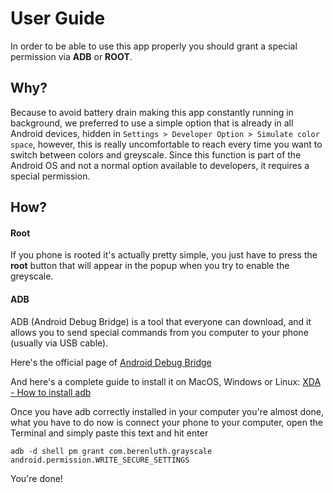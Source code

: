 # User Guide
In order to be able to use this app properly you should grant a special permission via **ADB** or **ROOT**.

## Why?
Because to avoid battery drain making this app constantly running in background, we preferred to use a simple option that is already in all Android devices, hidden in 
```Settings > Developer Option > Simulate color space```, however, this is really uncomfortable to reach every time you want to switch between colors and greyscale.
Since this function is part of the Android OS and not a normal option available to developers, it requires a special permission.


## How?
#### Root
If you phone is rooted it's actually pretty simple, you just have to press the **root** button that will appear in the popup when you try to enable the greyscale.
#### ADB
ADB (Android Debug Bridge) is a tool that everyone can download, and it allows you to send special commands from you computer to your phone (usually via USB cable).

Here's the official page of [Android Debug Bridge](https://developer.android.com/studio/command-line/adb)

And here's a complete guide to install it on MacOS, Windows or Linux: [XDA - How to install adb](https://www.xda-developers.com/install-adb-windows-macos-linux/)

Once you have adb correctly installed in your computer you're almost done, what you have to do now is connect your phone to your computer, open the Terminal and simply paste this text and hit enter

    adb -d shell pm grant com.berenluth.grayscale android.permission.WRITE_SECURE_SETTINGS

You're done!
